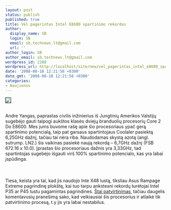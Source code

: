 ```yaml
---
layout: post
status: publish
published: true
title: Vėl pagerintas Intel E8600 spartinimo rekordas
author:
  display_name: SB
  login: SB
  email: sb.technews.lt@gmail.com
  url: ''
author_login: SB
author_email: sb.technews.lt@gmail.com
wordpress_id: 2288
wordpress_url: http://localhost/site/new/vel_pagerintas_intel_e8600_spartinimo_rekordas/
date: '2008-08-10 12:21:56 +0300'
date_gmt: '2008-08-10 12:21:56 +0300'
categories:
- Naujienos
---
```

<div class="imgright"><img src="http://tbn0.google.com/images?q=tbn:oPl-tMcJ-sXigM:http://img507.imageshack.us/img507/6071/bti4500ui1.jpg" border="1"></div>
<p><br>Andre Yangas, paprastas civilis inžinierius iš Jungtinių Amerikos Valstijų sugebėjo gauti taipogi aukštos klasės dviejų branduolių procesorių Core 2 Do E8600. Mes jums buvome rašę apie šio procesoriaus ypač gerą spartinimo potencialą, taip pat garsaus spartintojaus Coolaler pasiektą 6,25GHz dažnį, tačiau tai nėra riba. Naudodamas skystą azotą (angl. sutrump. LN2.) šis vaikinas pasiekė naują rekordą – 6,7GHz dažnį (FSB 672.16 x 10.0). Įprastas šio procesoriaus dažnis yra 3,33GHz, tad spartintojas sugebėjo išgauti virš 100% spartinimo potencialo, kas yra labai įspūdinga.<br />
<br><br />
<br>Tiesa, keista yra tai, kad jis naudojo Inte X48 lustą, tiksliau Asus Rampage Extreme pagrindinę plokštę, kai tuo tarpu ankstesni rekordų turėtojai Intel P35 ar P45 lustu pagamintas pagrindines. <a class="ns" href=" http://valid.x86-secret.com/show_oc.php?id=400048">Štai patvirtinimas</a>, tačiau daugelis komentavusių pranešimą sako, kad veikiausiai šis procesorius ir atlaikė tik patvirtinimo procesą, t.y jis yra labai nestabilus.<br />
<br></p>
